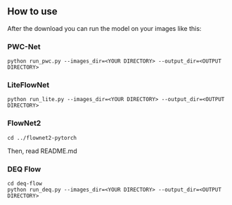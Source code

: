 ## How to use

After the download you can run the model on your images like this:

### PWC-Net
```shell
python run_pwc.py --images_dir=<YOUR DIRECTORY> --output_dir=<OUTPUT DIRECTORY>
```

### LiteFlowNet
```shell
python run_lite.py --images_dir=<YOUR DIRECTORY> --output_dir=<OUTPUT DIRECTORY>
```

### FlowNet2
```shell
cd ../flownet2-pytorch
```
Then, read README.md

### DEQ Flow
```shell
cd deq-flow
python run_deq.py --images_dir=<YOUR DIRECTORY> --output_dir=<OUTPUT DIRECTORY>
```
